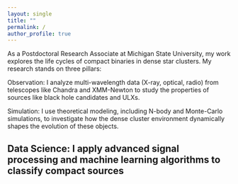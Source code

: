 ```yaml
---
layout: single
title: ""
permalink: /
author_profile: true
---
```


As a Postdoctoral Research Associate at Michigan State University, my work explores the life cycles of compact binaries in dense star clusters. My research stands on three pillars:

Observation: I analyze multi-wavelength data (X-ray, optical, radio) from telescopes like Chandra and XMM-Newton to study the properties of sources like black hole candidates and ULXs.

Simulation: I use theoretical modeling, including N-body and Monte-Carlo simulations, to investigate how the dense cluster environment dynamically shapes the evolution of these objects.

Data Science: I apply advanced signal processing and machine learning algorithms to classify compact sources
---
